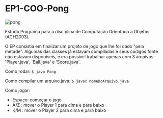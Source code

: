 # EP1-COO-Pong
![pong](https://user-images.githubusercontent.com/49666986/79930094-f9e9f980-841d-11ea-9e42-187120987fe0.jpg)
<p>Estudo Programa para a disciplina de Computação Orientada a Objetos (ACH2003).</p>
<p>O EP consistia em finalizar um projeto de jogo que lhe foi dado "pela metade". Algumas das classes já estavam compiladas e seus códigos fonte não estavam disponíveis, e era possível trabalhar apenas com 3 arquivos: 'Player.java', 'Ball.java' e 'Score.java'.</p>
<p>Como rodar: <code>$ java Pong</code> <br></p>
<p>Como compilar um arquivo.java: <code>$ javac nomeDoArquivo.java</code></p>
<p>Como jogar: </p>
<ul>
  <li>Espaço: começar o jogo</li>
  <li>A/Z : mover o Player 1 para cima e para baixo</li>
  <li>K/M : mover o Player 2 para cima e para baixo</li>
</ul>
